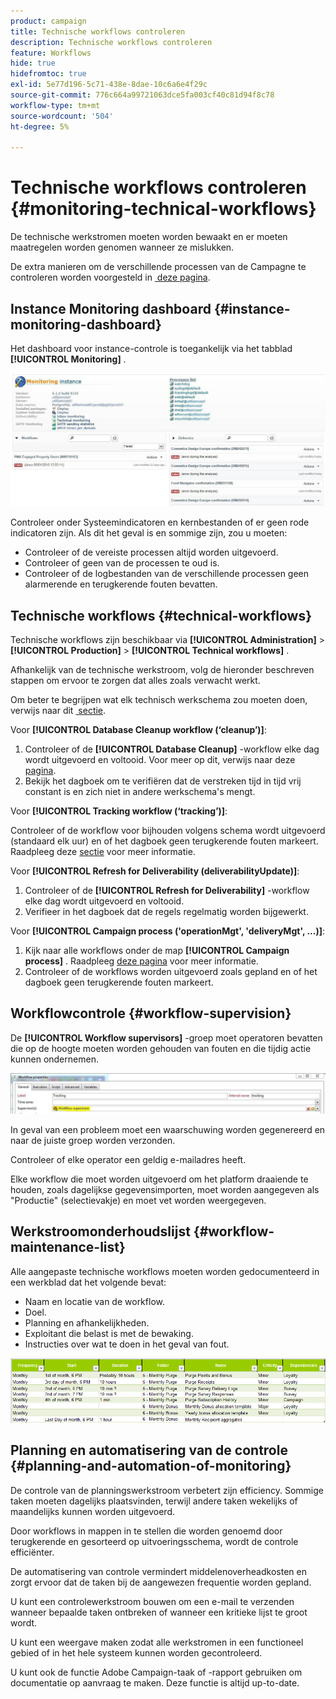 ```yaml
---
product: campaign
title: Technische workflows controleren
description: Technische workflows controleren
feature: Workflows
hide: true
hidefromtoc: true
exl-id: 5e77d196-5c71-438e-8dae-10c6a6e4f29c
source-git-commit: 776c664a99721063dce5fa003cf40c81d94f8c78
workflow-type: tm+mt
source-wordcount: '504'
ht-degree: 5%

---
```


# Technische workflows controleren {#monitoring-technical-workflows}



De technische werkstromen moeten worden bewaakt en er moeten maatregelen worden genomen wanneer ze mislukken.

De extra manieren om de verschillende processen van de Campagne te controleren worden voorgesteld in [&#x200B; deze pagina &#x200B;](../../production/using/monitoring-guidelines.md).

## Instance Monitoring dashboard {#instance-monitoring-dashboard}

Het dashboard voor instance-controle is toegankelijk via het tabblad **[!UICONTROL Monitoring]** .

![](assets/monitoring_technical_workflows1.png)

Controleer onder Systeemindicatoren en kernbestanden of er geen rode indicatoren zijn. Als dit het geval is en sommige zijn, zou u moeten:

* Controleer of de vereiste processen altijd worden uitgevoerd.
* Controleer of geen van de processen te oud is.
* Controleer of de logbestanden van de verschillende processen geen alarmerende en terugkerende fouten bevatten.

## Technische workflows {#technical-workflows}

Technische workflows zijn beschikbaar via **[!UICONTROL Administration]** > **[!UICONTROL Production]** > **[!UICONTROL Technical workflows]** .

Afhankelijk van de technische werkstroom, volg de hieronder beschreven stappen om ervoor te zorgen dat alles zoals verwacht werkt.

Om beter te begrijpen wat elk technisch werkschema zou moeten doen, verwijs naar dit [&#x200B; sectie &#x200B;](about-technical-workflows.md).

Voor **[!UICONTROL Database Cleanup workflow (‘cleanup’)]**:

1. Controleer of de **[!UICONTROL Database Cleanup]** -workflow elke dag wordt uitgevoerd en voltooid. Voor meer op dit, verwijs naar deze [&#x200B; pagina &#x200B;](../../production/using/database-cleanup-workflow.md).
1. Bekijk het dagboek om te verifiëren dat de verstreken tijd in tijd vrij constant is en zich niet in andere werkschema&#39;s mengt.

Voor **[!UICONTROL Tracking workflow (‘tracking’)]**:

Controleer of de workflow voor bijhouden volgens schema wordt uitgevoerd (standaard elk uur) en of het dagboek geen terugkerende fouten markeert. Raadpleeg deze [sectie](delivery.md) voor meer informatie.

Voor **[!UICONTROL Refresh for Deliverability (deliverabilityUpdate)]**:

1. Controleer of de **[!UICONTROL Refresh for Deliverability]** -workflow elke dag wordt uitgevoerd en voltooid.
1. Verifieer in het dagboek dat de regels regelmatig worden bijgewerkt.

Voor **[!UICONTROL Campaign process ('operationMgt', 'deliveryMgt', ...)]**:

1. Kijk naar alle workflows onder de map **[!UICONTROL Campaign process]** . Raadpleeg [deze pagina](about-technical-workflows.md) voor meer informatie.
1. Controleer of de workflows worden uitgevoerd zoals gepland en of het dagboek geen terugkerende fouten markeert.

## Workflowcontrole {#workflow-supervision}

De **[!UICONTROL Workflow supervisors]** -groep moet operatoren bevatten die op de hoogte moeten worden gehouden van fouten en die tijdig actie kunnen ondernemen.

![](assets/monitoring_technical_workflows3.png)

In geval van een probleem moet een waarschuwing worden gegenereerd en naar de juiste groep worden verzonden.

Controleer of elke operator een geldig e-mailadres heeft.

Elke workflow die moet worden uitgevoerd om het platform draaiende te houden, zoals dagelijkse gegevensimporten, moet worden aangegeven als &quot;Productie&quot; (selectievakje) en moet vet worden weergegeven.

## Werkstroomonderhoudslijst {#workflow-maintenance-list}

Alle aangepaste technische workflows moeten worden gedocumenteerd in een werkblad dat het volgende bevat:

* Naam en locatie van de workflow.
* Doel.
* Planning en afhankelijkheden.
* Exploitant die belast is met de bewaking.
* Instructies over wat te doen in het geval van fout.

![](assets/monitoring_technical_workflows4.png)

## Planning en automatisering van de controle {#planning-and-automation-of-monitoring}

De controle van de planningswerkstroom verbetert zijn efficiency. Sommige taken moeten dagelijks plaatsvinden, terwijl andere taken wekelijks of maandelijks kunnen worden uitgevoerd.

Door workflows in mappen in te stellen die worden genoemd door terugkerende en gesorteerd op uitvoeringsschema, wordt de controle efficiënter.

De automatisering van controle vermindert middelenoverheadkosten en zorgt ervoor dat de taken bij de aangewezen frequentie worden gepland.

U kunt een controlewerkstroom bouwen om een e-mail te verzenden wanneer bepaalde taken ontbreken of wanneer een kritieke lijst te groot wordt.

U kunt een weergave maken zodat alle werkstromen in een functioneel gebied of in het hele systeem kunnen worden gecontroleerd.

U kunt ook de functie Adobe Campaign-taak of -rapport gebruiken om documentatie op aanvraag te maken. Deze functie is altijd up-to-date.
